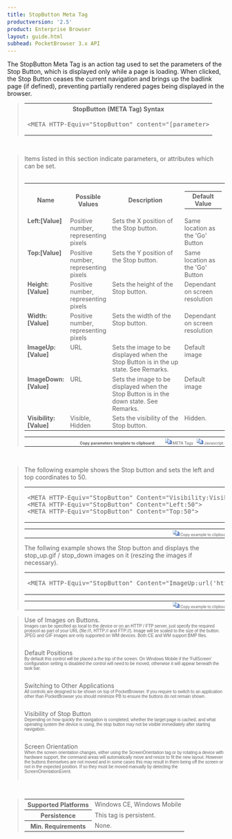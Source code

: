 ```yaml
---
title: StopButton Meta Tag
productversion: '2.5'
product: Enterprise Browser
layout: guide.html
subhead: PocketBrowser 3.x API
---
```


The StopButton Meta Tag is an action tag used to set the parameters of the Stop Button, which is displayed only while a page is loading. When clicked, the Stop Button ceases the current navigation and brings up the badlink page (if defined), preventing partially rendered pages being displayed in the browser.

<div id="SyntaxSpan" style="display:block">
<blockquote>
<table class="clsSyntax" cellspacing="1" cellpadding="3" width="95%">
<tr>
<th class="clsSyntaxHeadings">StopButton (META Tag) Syntax
</th>
</tr>
<tr>
<td class="clsSyntaxCells">
<pre class="clsSyntaxCells">&lt;META HTTP-Equiv="StopButton" content="[parameter&gt;</pre>
</td>
</tr>
</table>
</blockquote><br></div>
<div id="ParametersWSpan" style="display:block">
<blockquote>
Items listed in this section indicate parameters, or attributes which can be set.
<BR><BR><table class="clsSyntax" cellspacing="1" cellpadding="3" width="95%">
<col width="20%">
<col width="20%">
<col width="38%">
<col width="22%">
<tr>
<th class="clsSyntaxHeadings">Name</th>
<th class="clsSyntaxHeadings">Possible Values</th>
<th class="clsSyntaxHeadings">Description</th>
<th class="clsSyntaxHeadings">
  <table cellspacing="0" cellpadding="0">
    <tr>
      <td width="85%" class="clsSyntaxHeadings" style="border-bottom-style: none;">Default Value</td>
    </tr>
  </table>
</th>
</tr>
<tr>
<td valign="top" class="clsSyntaxCells"><b>Left:[Value]
							</b></td>
<td valign="top" class="clsSyntaxCells">Positive number, representing pixels</td>
<td valign="top" class="clsSyntaxCells">Sets the X position of the Stop button.</td>
<td valign="top" class="clsSyntaxCells">Same location as the 'Go' Button</td>
</tr>
<tr>
<td valign="top" class="clsSyntaxCells"><b>Top:[Value]
							</b></td>
<td valign="top" class="clsSyntaxCells">Positive number, representing pixels</td>
<td valign="top" class="clsSyntaxCells">Sets the Y position of the Stop button.</td>
<td valign="top" class="clsSyntaxCells">Same location as the 'Go' Button</td>
</tr>
<tr>
<td valign="top" class="clsSyntaxCells"><b>Height:[Value]
							</b></td>
<td valign="top" class="clsSyntaxCells">Positive number, representing pixels</td>
<td valign="top" class="clsSyntaxCells">Sets the height of the Stop button.</td>
<td valign="top" class="clsSyntaxCells">Dependant on screen resolution</td>
</tr>
<tr>
<td valign="top" class="clsSyntaxCells"><b>Width:[Value]
							</b></td>
<td valign="top" class="clsSyntaxCells">Positive number, representing pixels</td>
<td valign="top" class="clsSyntaxCells">Sets the width of the Stop button.</td>
<td valign="top" class="clsSyntaxCells">Dependant on screen resolution</td>
</tr>
<tr>
<td valign="top" class="clsSyntaxCells"><b>ImageUp:[Value]
							</b></td>
<td valign="top" class="clsSyntaxCells">URL</td>
<td valign="top" class="clsSyntaxCells">Sets the image to be displayed when the Stop Button is in the up state. See Remarks.</td>
<td valign="top" class="clsSyntaxCells">Default image</td>
</tr>
<tr>
<td valign="top" class="clsSyntaxCells"><b>ImageDown:[Value]
							</b></td>
<td valign="top" class="clsSyntaxCells">URL</td>
<td valign="top" class="clsSyntaxCells">Sets the image to be displayed when the Stop Button is in the down state. See Remarks.</td>
<td valign="top" class="clsSyntaxCells">Default image</td>
</tr>
<tr>
<td valign="top" class="clsSyntaxCells"><b>Visibility:[Value]
							</b></td>
<td valign="top" class="clsSyntaxCells">Visible, Hidden</td>
<td valign="top" class="clsSyntaxCells">Sets the visibility of the Stop button.</td>
<td valign="top" class="clsSyntaxCells">Hidden.</td>
</tr>
</table>
<table cellspacing="1" cellpadding="3" width="95%">
<col width="78%">
<col width="8%">
<col width="1%">
<col width="5%">
<col width="1%">
<col width="5%">
<col width="2%">
<tr align="right">
<td></td>
<td valign="bottom" style="border-bottom-style: none;font-weight:normal;font-size:xx-small;"><nobr><b>Copy parameters template to clipboard:</b></nobr></td>
<td></td>
<td valign="bottom" style="border-bottom-style: none;font-weight:normal;font-size:xx-small;"><nobr><img id="imgCopyDefaultsW" alt="Copy META Tag template to clipboard" onclick="CopyTemplate('txtMETATemplateW')" onmouseover="this.style.cursor='hand'" src="../Resources/CopyDefaults.gif">
			META Tags
		</nobr></td>
<td></td>
<td valign="middle" style="border-bottom-style: none;font-weight:normal;font-size:xx-small;"><nobr><img id="imgCopyDefaultsW" alt="Copy Javascript template to clipboard" onclick="CopyTemplate('txtJavascriptTemplateW')" onmouseover="this.style.cursor='hand'" src="../Resources/CopyDefaults.gif">
			Javascript
		</nobr></td>
<td></td>
</tr>
</table>
<div style="display:none"><textarea id="txtMETATemplateW">&lt;!-- 
The StopButton META Tag is an action tag used to set the parameters of the Stop Button. The Stop Button will only be displayed whilst a page is loading and when clicked will cease the navigation.
--&gt;
&lt;!-- &lt;META HTTP-Equiv="StopButton" Content="Left:[Value]"&gt; --&gt;      &lt;!-- Sets the X position of the Stop button. --&gt;
&lt;!-- &lt;META HTTP-Equiv="StopButton" Content="Top:[Value]"&gt; --&gt;      &lt;!-- Sets the Y position of the Stop button. --&gt;
&lt;!-- &lt;META HTTP-Equiv="StopButton" Content="Height:[Value]"&gt; --&gt;      &lt;!-- Sets the height of the Stop button. --&gt;
&lt;!-- &lt;META HTTP-Equiv="StopButton" Content="Width:[Value]"&gt; --&gt;      &lt;!-- Sets the width of the Stop button. --&gt;
&lt;!-- &lt;META HTTP-Equiv="StopButton" Content="ImageUp:[Value]"&gt; --&gt;      &lt;!-- Sets the image to be displayed when the Stop Button is in the up state. See Remarks. --&gt;
&lt;!-- &lt;META HTTP-Equiv="StopButton" Content="ImageDown:[Value]"&gt; --&gt;      &lt;!-- Sets the image to be displayed when the Stop Button is in the down state. See Remarks. --&gt;
&lt;!-- &lt;META HTTP-Equiv="StopButton" Content="Visibility:[Value]"&gt; --&gt;      &lt;!-- Sets the visibility of the Stop button. --&gt;</textarea></div>
<div style="display:none"><textarea id="txtJavascriptTemplateW">&lt;script&gt;
/*
The StopButton META Tag is an action tag used to set the parameters of the Stop Button. The Stop Button will only be displayed whilst a page is loading and when clicked will cease the navigation.
*/
function doStopButtonInit()
{
var objGeneric = new ActiveXObject("PocketBrowser.Generic");
//objGeneric.InvokeMETAFunction('StopButton', 'Left:[Value]');      /* Sets the X position of the Stop button. */
//objGeneric.InvokeMETAFunction('StopButton', 'Top:[Value]');      /* Sets the Y position of the Stop button. */
//objGeneric.InvokeMETAFunction('StopButton', 'Height:[Value]');      /* Sets the height of the Stop button. */
//objGeneric.InvokeMETAFunction('StopButton', 'Width:[Value]');      /* Sets the width of the Stop button. */
//objGeneric.InvokeMETAFunction('StopButton', 'ImageUp:[Value]');      /* Sets the image to be displayed when the Stop Button is in the up state. See Remarks. */
//objGeneric.InvokeMETAFunction('StopButton', 'ImageDown:[Value]');      /* Sets the image to be displayed when the Stop Button is in the down state. See Remarks. */
//objGeneric.InvokeMETAFunction('StopButton', 'Visibility:[Value]');      /* Sets the visibility of the Stop button. */
}
&lt;/script&gt;</textarea></div>
</blockquote><br></div>

<div id="ExamplesSpan" style="display:block">
<blockquote>
<p>The following example shows the Stop button and sets the left and top coordinates to 50.</p>
<table class="clsSyntax" cellspacing="1" cellpadding="3" width="95%">
<tr>
<td>
  <pre class="clsSyntaxCells">
&lt;META HTTP-Equiv="StopButton" Content="Visibility:Visible"&gt;
&lt;META HTTP-Equiv="StopButton" Content="Left:50"&gt;
&lt;META HTTP-Equiv="StopButton" Content="Top:50"&gt;
</pre>
</td>
</tr>
</table>
<table cellspacing="1" cellpadding="3" width="95%">
<col width="85%">
<col width="15%">
<tr align="right">
<td></td>
<td valign="bottom" style="border-bottom-style: none;font-weight:normal;font-size:xx-small;"><nobr><img id="imgCopyDefaults" alt="Copy example to clipboard" onmouseover="this.style.cursor='hand'" src="../Resources/CopyDefaults.gif" onclick="CopyTemplate('ID0EJD');">
			Copy example to clipboard
		</nobr></td>
</tr>
</table>
<div id="Examples" style="display:none"><textarea id="ID0EJD">&lt;!-- 
The following example shows the Stop button and sets the left and top coordinates to 50.
--&gt;

&lt;META HTTP-Equiv="StopButton" Content="Visibility:Visible"&gt;
&lt;META HTTP-Equiv="StopButton" Content="Left:50"&gt;
&lt;META HTTP-Equiv="StopButton" Content="Top:50"&gt;
</textarea></div>
<p>The follwing example shows the Stop button and displays the stop_up.gif / stop_down images on it (reszing the images if necessary).</p>
<table class="clsSyntax" cellspacing="1" cellpadding="3" width="95%">
<tr>
<td>
  <pre class="clsSyntaxCells">
&lt;META HTTP-Equiv="StopButton" Content="ImageUp:url('http://myaddress/stop_up.gif'); ImageDown:url('http://myaddress/stop_down.gif'); Visibility:Visible"&gt;
</pre>
</td>
</tr>
</table>
<table cellspacing="1" cellpadding="3" width="95%">
<col width="85%">
<col width="15%">
<tr align="right">
<td></td>
<td valign="bottom" style="border-bottom-style: none;font-weight:normal;font-size:xx-small;"><nobr><img id="imgCopyDefaults" alt="Copy example to clipboard" onmouseover="this.style.cursor='hand'" src="../Resources/CopyDefaults.gif" onclick="CopyTemplate('ID0EQD');">
			Copy example to clipboard
		</nobr></td>
</tr>
</table>
<div id="Examples" style="display:none"><textarea id="ID0EQD">&lt;!-- 
The follwing example shows the Stop button and displays the stop_up.gif / stop_down images on it (reszing the images if necessary).
--&gt;

&lt;META HTTP-Equiv="StopButton" Content="ImageUp:url('http://myaddress/stop_up.gif'); ImageDown:url('http://myaddress/stop_down.gif'); Visibility:Visible"&gt;
</textarea></div>
</blockquote>
</div>
<div id="RemarksSpan" style="display:block">
<blockquote>
<DIV class="clsRef">Use of Images on Buttons.</DIV>
<DIV style="font-family:verdana,arial,helvetica;font-size:x-small;">Images can be specified as local to the device or on an HTTP / FTP server, just specify the required protocol as part of your URL (file://\, HTTP:// and FTP://).  Image will be scaled to the size of the button.  JPEG and GIF images are only supported on WM devices.  Both CE and WM support BMP files.</DIV>
<pre style="font-family:courier;font-size:small;"></pre>
<DIV class="clsRef">Default Positions</DIV>
<DIV style="font-family:verdana,arial,helvetica;font-size:x-small;">By default this control will be placed a the top of the screen.  On Windows Mobile if the 'FullScreen' configuration setting is disabled the control will need to be moved, otherwise it will appear beneath the task bar.</DIV>
<pre style="font-family:courier;font-size:small;"></pre>
<DIV class="clsRef">Switching to Other Applications</DIV>
<DIV style="font-family:verdana,arial,helvetica;font-size:x-small;">All controls are designed to be shown on top of PocketBrowser.  If you require to switch to an application other than PocketBrowser you should minimize PB to ensure the buttons do not remain shown.</DIV>
<pre style="font-family:courier;font-size:small;"></pre>
<DIV class="clsRef">Visibility of Stop Button</DIV>
<DIV style="font-family:verdana,arial,helvetica;font-size:x-small;">Depending on how quickly the navigation is completed, whether the target page is cached, and what operating system the device is using, the stop button may not be visible immediately after starting navigation.</DIV>
<pre style="font-family:courier;font-size:small;"></pre>
<DIV class="clsRef">Screen Orientation</DIV>
<DIV style="font-family:verdana,arial,helvetica;font-size:x-small;">When the screen orientation changes, either using the ScreenOrientation tag or by rotating a device with hardware support, the command areas will automatically move and resize to fit the new layout. However the buttons themselves are not moved and in some cases this may result in them being off the screen or not in the expected position. If so they must be moved manually by detecting the ScreenOrientationEvent.</DIV>
<pre style="font-family:courier;font-size:small;"></pre>
</blockquote><br></div>
<div id="InfoSpan" style="display:block">
<blockquote>
<table>
<tr>
<th>Supported Platforms</th>
<td>Windows CE, Windows Mobile</td>
</tr>
<tr>
<th>Persistence</th>
<td>This tag is persistent.</td>
</tr>
<tr>
<th>Min. Requirements</th>
<td>None.</td>
</tr>
</table>
</blockquote><br></div>
<div id="DefaultParamsSpan" style="display:none">
<pre><textarea id="DefaultParameters"></textarea></pre>
</div>
